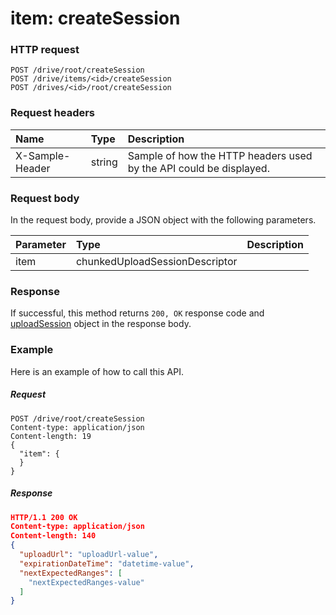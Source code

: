 # item: createSession


### HTTP request
```http
POST /drive/root/createSession
POST /drive/items/<id>/createSession
POST /drives/<id>/root/createSession

```
### Request headers
| Name       | Type | Description|
|:---------------|:--------|:----------|
| X-Sample-Header  | string  | Sample of how the HTTP headers used by the API could be displayed.|

### Request body
In the request body, provide a JSON object with the following parameters.

| Parameter	   | Type	|Description|
|:---------------|:--------|:----------|
|item|chunkedUploadSessionDescriptor||

### Response
If successful, this method returns `200, OK` response code and [uploadSession](../resources/uploadsession.md) object in the response body.

### Example
Here is an example of how to call this API.
##### Request
```http
POST /drive/root/createSession
Content-type: application/json
Content-length: 19
{
  "item": {
  }
}
```
##### Response
```json
HTTP/1.1 200 OK
Content-type: application/json
Content-length: 140
{
  "uploadUrl": "uploadUrl-value",
  "expirationDateTime": "datetime-value",
  "nextExpectedRanges": [
    "nextExpectedRanges-value"
  ]
}
```

<!-- uuid: 24f0fa4c-d2fc-4a19-bf68-2b632d16c0b0
2015-10-09 18:34:12 UTC -->